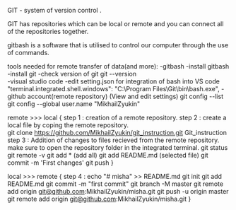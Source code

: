 GIT - system of version control .

GIT has repositories which can be local or remote and you can connect all of the repositories together.

gitbash is a software that is utilised to control our computer through the use of commands.

  tools needed for remote transfer of data(and more):
    -gitbash
      -install gitbash
      -install git
      -check version of git 
        git --version    
    -visual studio code
      -edit setting.json for integration of bash into VS code
       "terminal.integrated.shell.windows": "C:\\Program Files\\Git\\bin\\bash.exe",
    -github account(remote repository)
    (View and edit settings)
     git config --list
     git config --global user.name  "MikhailZyukin"

remote >>> local
{
step 1 :
    creation of a remote repository.
step 2 :
    create a local file by coping the remote repository.    
        git clone https://github.com/MikhailZyukin/git_instruction.git Git_instruction  
step 3 :
    Addition of changes to files recieved from the remote repository.
    make sure to open the repository folder in the integrated terminal.
     git status
     git remote -v
     git add *  (add all)
     git add README.md  (selected file)
     git commit -m 'First changes'
     git push
}


local >>> remote
{
step 4 :
    echo "# misha" >> README.md
    git init
    git add README.md
    git commit -m "first commit"
    git branch -M master
    git remote add origin git@github.com:MikhailZyukin/misha.git
    git push -u origin master
    git remote add origin git@github.com:MikhailZyukin/misha.git
}
